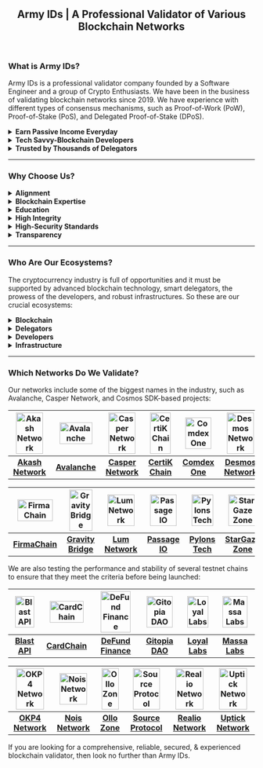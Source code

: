 <h2 align="center">Army IDs | A Professional Validator of Various Blockchain Networks</h2>

<br>

### What is Army IDs?

Army IDs is a professional validator company founded by a Software Engineer and a group of Crypto Enthusiasts. We have been in the business of validating blockchain networks since 2019. We have experience with different types of consensus mechanisms, such as Proof-of-Work (PoW), Proof-of-Stake (PoS), and Delegated Proof-of-Stake (DPoS).

<details>
<summary><b>Earn Passive Income Everyday</b></summary>
<p></p>
<p>We offer a service that allows our delegators to earn income while sleeping, traveling, or doing whatever they want.</p>
</details>

<details>
<summary><b>Tech Savvy-Blockchain Developers</b></summary>
<p></p>
<p>We will keep your delegation safe and secure because our developers are always up-to-date on the latest advancements in blockchain technology.</p>
</details>

<details>
<summary><b>Trusted by Thousands of Delegators</b></summary>
<p></p>
<p>Smart delegators around the world have been staking with us because they know we are the best in the business. We take security and reliability seriously, so delegators can rest assured that their investment is in good hands.</p>
</details>

<hr>

### Why Choose Us?

<details>
<summary><b>Alignment</b></summary>
<p></p>
<p>We stake tokens alongside our delegators to have “skin-in-a-game” and to demonstrate our long-term interest in the networks.</p>
</details>

<details>
<summary><b>Blockchain Expertise</b></summary>
<p></p>
<p>We are tech-savvy engineers with a deep technical understanding of different types of consensus mechanisms, such as Proof-of-Work (PoW), Proof-of-Stake (PoS), and Delegated Proof-of-Stake (DPoS).</p>
</details>

<details>
<summary><b>Education</b></summary>
<p></p>
<p>We are here to help delegators navigate the complex world of the PoW, PoS, & DPoS systems. So they can enrich literacy about how these systems work.</p>
</details>

<details>
<summary><b>High Integrity</b></summary>
<p></p>
<p>We act independently with the utmost integrity. We do not tolerate collusion between entities in the ecosystem and will help guard the network against malicious cartels.</p>
</details>

<details>
<summary><b>High-Security Standards</b></summary>
<p></p>
<p>Our infrastructure consists of high-performance servers, enhanced DDoS protection, and would continue to evolve as the network matures.</p>
</details>

<details>
<summary><b>Transparency</b></summary>
<p></p>
<p>We are committed to being transparent about our on-chain governance decision-making as well as our commission change rate schedule.</p>
</details>

<hr>

### Who Are Our Ecosystems?

The cryptocurrency industry is full of opportunities and it must be supported by advanced blockchain technology, smart delegators, the prowess of the developers, and robust infrastructures. So these are our crucial ecosystems:

<details>
<summary><b>Blockchain</b></summary>
<p></p>
<ul>
<li>Delegators will get the staking rewards and it will be paid on time because we are operating under blockchain technology, while we as a staking service provider will get a little amount of commission.</li>
<li>We don’t hold your funds, we leverage blockchain technology to increase the delegators’ trust.</li>
</ul>
</details>

<details>
<summary><b>Delegators</b></summary>
<p></p>
<ul>
<li>Delegators are fully assisted 24/7 by the DevSecOps team so the delegators will have 100% confidence to stake with us.</li>
<li>Our commission rate is lower than 10% and our duty is to maintain the nodes in order to function properly so the delegators will get passive income automatically.</li>
</ul>
</details>

<details>
<summary><b>Developers</b></summary>
<p></p>
<ul>
<li>Our developers have been participating in various testnets and actively having discussions in the forum.</li>
<li>Our developers have more than 10 years of experience, so the delegators don’t need to worry and keep trusting us as the most reliable, trusted, and secured validator.</li>
</ul>
</details>

<details>
<summary><b>Infrastructure</b></summary>
<p></p>
<ul>
<li>We have been serving validation services on various blockchain networks using robust infrastructures.</li>
<li>Our infrastructures are protected by layers of private and public sentries located around the world and can’t be accessed from the outside of our network or any uncredentialed authority.</li>
</ul>
</details>

<hr>

### Which Networks Do We Validate?

Our networks include some of the biggest names in the industry, such as Avalanche, Casper Network, and Cosmos SDK-based projects:

<table>
<thead>
<tr>
<th align="center"><a href="https://wallet.keplr.app/chains/akash?modal=validator&chain=akashnet-2&validator_address=akashvaloper1lscckv3l204makmgewun4chx3y379esju54c4q"><div style="object-fit: contain;"><img src='https://armyids.com/wp-content/uploads/2020/11/Akash-Network-120x120.png' width="88%" height="88%" alt='Akash Network'></div></a></th>
<th align="center"><a href="https://avascan.info/staking/validator/NodeID-3wd8cyGCDmhuoZYWmNDab2FhAVpnKYKJE"><div style="object-fit: contain;"><img src='https://armyids.com/wp-content/uploads/2020/11/Avalanche-120x120.png' width="88%" height="88%" alt='Avalanche'></div></a></th>
<th align="center"><a href="https://cspr.live/delegate-stake?validatorPublicKey=011907bc6fa90ccb8cacc150170b887b3dd97a96fc029b515365141d1e5d4f7983"><div style="object-fit: contain;"><img src='https://armyids.com/wp-content/uploads/2022/11/Casper-Network-120x120.png' width="88%" height="88%" alt='Casper Network'></div></a></th>
<th align="center"><a href="https://wallet.keplr.app/chains/certik?modal=validator&chain=shentu-2.2&validator_address=certikvaloper176x7ljeyxx2cevmp7uayaz9qcx37nwjj7a902f"><div style="object-fit: contain;"><img src='https://armyids.com/wp-content/uploads/2022/11/CertiK-Chain-120x120.png' width="88%" height="88%" alt='CertiK Chain'></div></a></th>
<th align="center"><a href="https://ezstaking.tools/comdex/validators/comdexvaloper1d3udpaanu3tesn8xjsh5er6xs2fhtql42edz2k"><div style="object-fit: contain;"><img src='https://armyids.com/wp-content/uploads/2022/11/Comdex-One-120x120.png' width="88%" height="88%" alt='Comdex One'></div></a></th>
<th align="center"><a href="https://ezstaking.tools/desmos/validators/desmosvaloper1xn9cazyx6u9agcwcceuahgjsrnu4y30wrmstjs"><div style="object-fit: contain;"><img src='https://armyids.com/wp-content/uploads/2022/11/Desmos-Network-120x120.png' width="88%" height="88%" alt='Desmos Network'></div></a></th>
</tr>
</thead>
<tbody>
<tr>
<td align="center"><b><a href="https://wallet.keplr.app/chains/akash?modal=validator&chain=akashnet-2&validator_address=akashvaloper1lscckv3l204makmgewun4chx3y379esju54c4q">Akash Network</a></b></td>
<td align="center"><b><a href="https://avascan.info/staking/validator/NodeID-3wd8cyGCDmhuoZYWmNDab2FhAVpnKYKJE">Avalanche</a></b></td>
<td align="center"><b><a href="https://cspr.live/delegate-stake?validatorPublicKey=011907bc6fa90ccb8cacc150170b887b3dd97a96fc029b515365141d1e5d4f7983">Casper Network</a></b></td>
<td align="center"><b><a href="https://wallet.keplr.app/chains/certik?modal=validator&chain=shentu-2.2&validator_address=certikvaloper176x7ljeyxx2cevmp7uayaz9qcx37nwjj7a902f">CertiK Chain</a></b></td>
<td align="center"><b><a href="https://ezstaking.tools/comdex/validators/comdexvaloper1d3udpaanu3tesn8xjsh5er6xs2fhtql42edz2k">Comdex One</a></b></td>
<td align="center"><b><a href="https://ezstaking.tools/desmos/validators/desmosvaloper1xn9cazyx6u9agcwcceuahgjsrnu4y30wrmstjs">Desmos Network</a></b></td>
</tr>
</tbody>
</table>

<table>
<thead>
<tr>
<th align="center"><a href="https://station.firmachain.io/staking/validators/firmavaloper1fhx3c0u4ercg9c3sl3pl42sa0vauckfgwv2rq6"><div style="object-fit: contain;"><img src='https://armyids.com/wp-content/uploads/2022/03/FirmaChain-120x120.png' width="88%" height="88%" alt='FirmaChain'></div></a></th>
<th align="center"><a href="https://wallet.keplr.app/chains/gravity-bridge?modal=validator&chain=gravity-bridge-3&validator_address=gravityvaloper12c58fyprndjdyrh4kccpv9qmtx8qaffg22m2as"><div style="object-fit: contain;"><img src='https://armyids.com/wp-content/uploads/2022/11/Gravity-Bridge-120x120.png' width="88%" height="88%" alt='Gravity Bridge'></div></a></th>
<th align="center"><a href="https://wallet.lum.network/staking"><div style="object-fit: contain;"><img src='https://armyids.com/wp-content/uploads/2022/11/Lum-Network-120x120.png' width="88%" height="88%" alt='Lum Network'></div></a></th>
<th align="center"><a href="https://www.mintscan.io/passage/validators/pasgvaloper12malnvcwd5lw02pznqvf384kz8t9da3xx4lzyd"><div style="object-fit: contain;"><img src='https://armyids.com/wp-content/uploads/2022/12/Passage-IO-120x120.png' width="88%" height="88%" alt='Passage IO'></div></a></th>
<th align="center"><a href="https://pylons.explorers.guru/validator/pylovaloper1ck7s2t86rc3ww7208auk69daw3lv0cgp03yey0"><div style="object-fit: contain;"><img src='https://armyids.com/wp-content/uploads/2022/12/Pylons-Tech-120x120.png' width="88%" height="88%" alt='Pylons Tech'></div></a></th>
<th align="center"><a href="https://wallet.keplr.app/chains/stargaze?modal=validator&chain=stargaze-1&validator_address=starsvaloper16x8thpydgpsfxtzjljqyvtm8a6pkk8ggl64qr5"><div style="object-fit: contain;"><img src='https://armyids.com/wp-content/uploads/2022/11/StarGaze-Zone-120x120.png' width="88%" height="88%" alt='StarGaze Zone'></div></a></th>
</tr>
</thead>
<tbody>
<tr>
<td align="center"><b><a href="https://station.firmachain.io/staking/validators/firmavaloper1fhx3c0u4ercg9c3sl3pl42sa0vauckfgwv2rq6">FirmaChain</a></b></td>
<td align="center"><b><a href="https://wallet.keplr.app/chains/gravity-bridge?modal=validator&chain=gravity-bridge-3&validator_address=gravityvaloper12c58fyprndjdyrh4kccpv9qmtx8qaffg22m2as">Gravity Bridge</a></b></td>
<td align="center"><b><a href="https://wallet.lum.network/staking">Lum Network</a></b></td>
<td align="center"><b><a href="https://www.mintscan.io/passage/validators/pasgvaloper12malnvcwd5lw02pznqvf384kz8t9da3xx4lzyd">Passage IO</a></b></td>
<td align="center"><b><a href="https://pylons.explorers.guru/validator/pylovaloper1ck7s2t86rc3ww7208auk69daw3lv0cgp03yey0">Pylons Tech</a></b></td>
<td align="center"><b><a href="https://wallet.keplr.app/chains/stargaze?modal=validator&chain=stargaze-1&validator_address=starsvaloper16x8thpydgpsfxtzjljqyvtm8a6pkk8ggl64qr5">StarGaze Zone</a></b></td>
</tr>
</tbody>
</table>

We are also testing the performance and stability of several testnet chains to ensure that they meet the criteria before being launched:

<table>
<thead>
<tr>
<th align="center"><a href="https://blastapi.io"><div style="object-fit: contain;"><img src='https://armyids.com/wp-content/uploads/2022/12/Blast-API-120x120.png' width="88%" height="88%" alt='Blast API'></div></a></th>
<th align="center"><a href="https://explorer.kjnodes.com/cardchain/staking/ccvaloper13h9d5z77sfksv6uweheg38669g270puzccnr5c"><div style="object-fit: contain;"><img src='https://armyids.com/wp-content/uploads/2022/12/Crowd-Control-Network-120x120.png' width="88%" height="88%" alt='CardChain'></div></a></th>
<th align="center"><a href="https://defund.explorers.guru/validator/defundvaloper1kx55rh837zz05azr8krdmr25pugcxlyq99h9r6"><div style="object-fit: contain;"><img src='https://armyids.com/wp-content/uploads/2022/12/DeFund-Finance-120x120.png' width="88%" height="88%" alt='DeFund Finance'></div></a></th>
<th align="center"><a href="https://explorer.gitopia.com/validators/gitopiavaloper163r9e3zm8namt67h8zw64qkxcw6qvpa69g666e"><div style="object-fit: contain;"><img src='https://armyids.com/wp-content/uploads/2022/12/Gitopia-DAO-120x120.png' width="88%" height="88%" alt='Gitopia DAO'></div></a></th>
<th align="center"><a href="https://ping-pub.joinloyal.io/loyal/staking/loyalvaloper1mqkxhhayjq40t689chhnw6dksk45cgv65xn6l7"><div style="object-fit: contain;"><img src='https://armyids.com/wp-content/uploads/2022/12/Loyal-Labs-120x120.png' width="88%" height="88%" alt='Loyal Labs'></div></a></th>
<th align="center"><a href="https://paranormal-brothers.com/massa/"><div style="object-fit: contain;"><img src='https://armyids.com/wp-content/uploads/2022/12/Massa-Labs-120x120.png' width="88%" height="88%" alt='Massa Labs'></div></a></th>
</tr>
</thead>
<tbody>
<tr>
<td align="center"><b><a href="https://blastapi.io">Blast API</a></b></td>
<td align="center"><b><a href="https://explorer.kjnodes.com/cardchain/staking/ccvaloper13h9d5z77sfksv6uweheg38669g270puzccnr5c">CardChain</a></b></td>
<td align="center"><b><a href="https://defund.explorers.guru/validator/defundvaloper1kx55rh837zz05azr8krdmr25pugcxlyq99h9r6">DeFund Finance</a></b></td>
<td align="center"><b><a href="https://explorer.gitopia.com/validators/gitopiavaloper163r9e3zm8namt67h8zw64qkxcw6qvpa69g666e">Gitopia DAO</a></b></td>
<td align="center"><b><a href="https://ping-pub.joinloyal.io/loyal/staking/loyalvaloper1mqkxhhayjq40t689chhnw6dksk45cgv65xn6l7">Loyal Labs</a></b></td>
<td align="center"><b><a href="https://paranormal-brothers.com/massa/">Massa Labs</a></b></td>
</tr>
</tbody>
</table>

<table>
<thead>
<tr>
<th align="center"><a href="https://okp4.explorers.guru/validator/okp4valoper1u6vp630kpjpxqp2p6xwagtlkzq58tw3zg272ka"><div style="object-fit: contain;"><img src='https://armyids.com/wp-content/uploads/2022/12/OKP4-Network-120x120.png' width="88%" height="88%" alt='OKP4 Network'></div></a></th>
<th align="center"><a href="https://explorer.secardnode.com/nois/staking/noisvaloper1zjryufj7x9pgrrpwr6ut3tqn36hfe0u84zd0ec"><div style="object-fit: contain;"><img src='https://armyids.com/wp-content/uploads/2022/12/Nois-Network-120x120.png' width="88%" height="88%" alt='Nois Network'></div></a></th>
<th align="center"><a href="https://ollo.explorers.guru/validator/ollovaloper1lwpw476q9zduk47ppw4ljc4yu9hmdhksq4rsnp"><div style="object-fit: contain;"><img src='https://armyids.com/wp-content/uploads/2022/12/Ollo-Zone-120x120.png' width="88%" height="88%" alt='Ollo Zone'></div></a></th>
<th align="center"><a href="https://explorer.stavr.tech/source/staking/sourcevaloper1h0f38wthmufujye0f7g5xrrpvtx7j2e9uf3gk0"><div style="object-fit: contain;"><img src='https://armyids.com/wp-content/uploads/2022/12/Source-Protocol-120x120.png' width="88%" height="88%" alt='Source Protocol'></div></a></th>
<th align="center"><a href="https://explorer.nodestake.top/realio-testnet/staking/realiovaloper14ntyemhf756kfaq7cfpq3jk6fywsk3y69nlvra"><div style="object-fit: contain;"><img src='https://armyids.com/wp-content/uploads/2022/12/Realio-Network-120x120.png' width="88%" height="88%" alt='Realio Network'></div></a></th>
<th align="center"><a href="https://explorer.testnet.uptick.network/uptick-network-testnet/staking/uptickvaloper1wl47xc60ngaglls244m03p6lwep4ssgjqkjq9r"><div style="object-fit: contain;"><img src='https://armyids.com/wp-content/uploads/2022/12/Uptick-Network-120x120.png' width="88%" height="88%" alt='Uptick Network'></div></a></th>
</tr>
</thead>
<tbody>
<tr>
<td align="center"><b><a href="https://okp4.explorers.guru/validator/okp4valoper1u6vp630kpjpxqp2p6xwagtlkzq58tw3zg272ka">OKP4 Network</a></b></td>
<td align="center"><b><a href="https://explorer.secardnode.com/nois/staking/noisvaloper1zjryufj7x9pgrrpwr6ut3tqn36hfe0u84zd0ec">Nois Network</a></b></td>
<td align="center"><b><a href="https://ollo.explorers.guru/validator/ollovaloper1lwpw476q9zduk47ppw4ljc4yu9hmdhksq4rsnp">Ollo Zone</a></b></td>
<td align="center"><b><a href="https://explorer.stavr.tech/source/staking/sourcevaloper1h0f38wthmufujye0f7g5xrrpvtx7j2e9uf3gk0">Source Protocol</a></b></td>
<td align="center"><b><a href="https://explorer.nodestake.top/realio-testnet/staking/realiovaloper14ntyemhf756kfaq7cfpq3jk6fywsk3y69nlvra">Realio Network</a></b></td>
<td align="center"><b><a href="https://explorer.testnet.uptick.network/uptick-network-testnet/staking/uptickvaloper1wl47xc60ngaglls244m03p6lwep4ssgjqkjq9r">Uptick Network</a></b></td>
</tr>
</tbody>
</table>

If you are looking for a comprehensive, reliable, secured, & experienced blockchain validator, then look no further than Army IDs.
